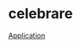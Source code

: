 # celebrare

[Application](https://drive.google.com/file/d/1qpmRsJmyZresFLzkGYfnlw1mL7LMPMTI/view?usp=sharing) 
